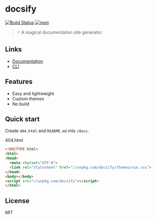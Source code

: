 # docsify
[![Build Status](https://travis-ci.org/QingWei-Li/docsify.svg?branch=master)](https://travis-ci.org/QingWei-Li/docsify)
[![npm](https://img.shields.io/npm/v/docsify.svg)](https://www.npmjs.com/package/docsify)

>🃏 A magical documentation site generator.

## Links
- [Documentation](https://qingwei-li.github.io/docsify)
- [CLI](https://github.com/QingWei-Li/docsify-cli)

## Features
- Easy and lightweight
- Custom themes
- No build

## Quick start
Create `404.html` and `README.md` into `/docs`.

404.html

```html
<!DOCTYPE html>
<html>
<head>
  <meta charset="UTF-8">
  <link rel="stylesheet" href="//unpkg.com/docsify/themes/vue.css">
</head>
<body></body>
<script src="//unpkg.com/docsify"></script>
</html>
```

## License
MIT
